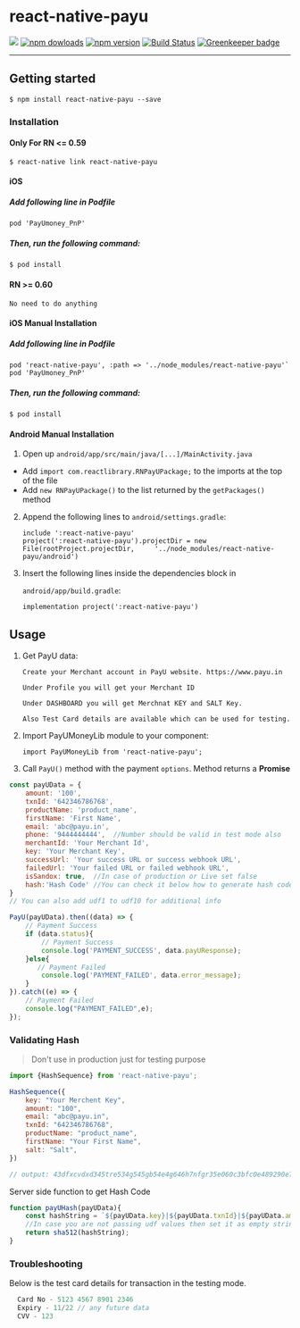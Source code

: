 # react-native-payu

<img src='https://img.shields.io/badge/license-MIT-blue.svg' />  <a href="https://www.npmjs.com/package/react-native-payu"><img alt="npm dowloads" src="https://img.shields.io/npm/dm/react-native-payu.svg"/></a> <a href="https://www.npmjs.com/package/react-native-payu"><img alt="npm version" src="https://badge.fury.io/js/react-native-payu.svg"/></a> [![Build Status](https://travis-ci.org/synclovisdevs/react-native-payu.svg?branch=master)](https://travis-ci.org/synclovisdevs/react-native-payu) [![Greenkeeper badge](https://badges.greenkeeper.io/synclovisdevs/react-native-payu.svg)](https://greenkeeper.io/)

-----
## Getting started

`$ npm install react-native-payu --save`

### Installation

#### Only For RN <= 0.59

`$ react-native link react-native-payu`


#### iOS

##### Add following line in Podfile

`pod 'PayUmoney_PnP'`

##### Then, run the following command:

`$ pod install`

#### RN >= 0.60

`No need to do anything`

#### iOS Manual Installation

##### Add following line in Podfile


```
pod 'react-native-payu', :path => '../node_modules/react-native-payu'`
pod 'PayUmoney_PnP'
```
##### Then, run the following command:

`$ pod install`

#### Android Manual Installation

1. Open up `android/app/src/main/java/[...]/MainActivity.java`
  - Add `import com.reactlibrary.RNPayUPackage;` to the imports at the top of the file
  - Add `new RNPayUPackage()` to the list returned by the `getPackages()` method
2. Append the following lines to `android/settings.gradle`:
  	```
  	include ':react-native-payu'
  	project(':react-native-payu').projectDir = new File(rootProject.projectDir, 	'../node_modules/react-native-payu/android')
  	```
3. Insert the following lines inside the dependencies block in 

    `android/app/build.gradle`:
    
  	```
    implementation project(':react-native-payu')
  	```

## Usage
1. Get PayU data:
    ````
   Create your Merchant account in PayU website. https://www.payu.in
   
   Under Profile you will get your Merchant ID
   
   Under DASHBOARD you will get Merchnat KEY and SALT Key.
   
   Also Test Card details are available which can be used for testing.
   ````
1. Import PayUMoneyLib module to your component:

     ```
     import PayUMoneyLib from 'react-native-payu';
     ```
 
 2. Call `PayU()` method with the payment `options`. Method
 returns a **Promise** 
 ```js
 const payUData = {
     amount: '100',
     txnId: '642346786768',
     productName: 'product_name',
     firstName: 'First Name',
     email: 'abc@payu.in',
     phone: '9444444444',  //Number should be valid in test mode also
     merchantId: 'Your Merchant Id',
     key: 'Your Merchant Key',
     successUrl: 'Your success URL or success webhook URL',
     failedUrl: 'Your failed URL or failed webhook URL',
     isSandox: true,  //In case of production or Live set false
     hash:'Hash Code' //You can check it below how to generate hash code,
 }
 // You can also add udf1 to udf10 for additional info

 PayU(payUData).then((data) => {
     // Payment Success
     if (data.status){
         // Payment Success
         console.log('PAYMENT_SUCCESS', data.payUResponse);
     }else{
        // Payment Failed
         console.log('PAYMENT_FAILED', data.error_message);
     }
 }).catch((e) => {
     // Payment Failed
     console.log("PAYMENT_FAILED",e);
 });
 ```
 
 ### Validating Hash
 > Don't use in production just for testing purpose
 
 ```js
 import {HashSequence} from 'react-native-payu';
 
 HashSequence({
     key: "Your Merchent Key",
     amount: "100",
     email: "abc@payu.in",
     txnId: "642346786768",
     productName: "product_name",
     firstName: "Your First Name",
     salt: "Salt",
 })
 
 // output: 43dfxcvdxd345tre534g545gb54e4g646h7nfgr35e060c3bfc0e489290e7c902750d5db3fc8be2f180daf4d534d7b9bef46fa0158a4c8a057b61
 ```
 
 Server side function to get Hash Code
 
 ```js
 function payUHash(payUData){
     const hashString = `${payUData.key}|${payUData.txnId}|${payUData.amount}|${payUData.productName}|${payUData.firstName}|${payUData.email}|${payUData.udf1}|${payUData.udf2}|${payUData.udf3}|${payUData.udf4}|${payUData.udf5}|${payUData.udf6}|${payUData.udf7}|${payUData.udf8}|${payUData.udf9}|${payUData.udf10}|${payUData.salt}`;
     //In case you are not passing udf values then set it as empty string 
     return sha512(hashString);
 }
 
 ```
 
 ### Troubleshooting    
 
Below is the test card details for transaction in the testing mode. 
 ```js
   Card No - 5123 4567 8901 2346
   Expiry - 11/22 // any future data
   CVV - 123
 ```

